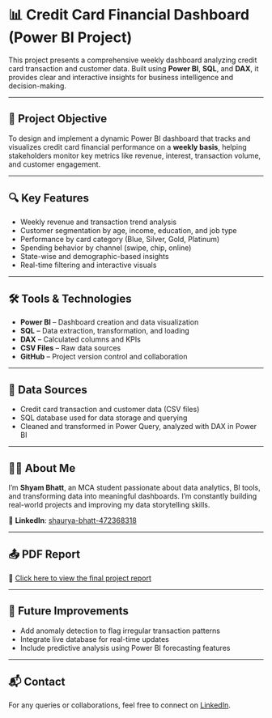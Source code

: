 # 📊 Credit Card Financial Dashboard (Power BI Project)

This project presents a comprehensive weekly dashboard analyzing credit card transaction and customer data. Built using **Power BI**, **SQL**, and **DAX**, it provides clear and interactive insights for business intelligence and decision-making.

---

## 📌 Project Objective

To design and implement a dynamic Power BI dashboard that tracks and visualizes credit card financial performance on a **weekly basis**, helping stakeholders monitor key metrics like revenue, interest, transaction volume, and customer engagement.

---

## 🔍 Key Features

- Weekly revenue and transaction trend analysis  
- Customer segmentation by age, income, education, and job type  
- Performance by card category (Blue, Silver, Gold, Platinum)  
- Spending behavior by channel (swipe, chip, online)  
- State-wise and demographic-based insights  
- Real-time filtering and interactive visuals  

---

## 🛠️ Tools & Technologies

- **Power BI** – Dashboard creation and data visualization  
- **SQL** – Data extraction, transformation, and loading  
- **DAX** – Calculated columns and KPIs  
- **CSV Files** – Raw data sources  
- **GitHub** – Project version control and collaboration

---

## 📁 Data Sources

- Credit card transaction and customer data (CSV files)
- SQL database used for data storage and querying
- Cleaned and transformed in Power Query, analyzed with DAX in Power BI

---

## 🧑‍💼 About Me

I’m **Shyam Bhatt**, an MCA student passionate about data analytics, BI tools, and transforming data into meaningful dashboards. I’m constantly building real-world projects and improving my data storytelling skills.

🔗 **LinkedIn**: [shaurya-bhatt-472368318](https://www.linkedin.com/in/shaurya-bhatt-472368318)

---

## 📤 PDF Report

📄 [Click here to view the final project report]()

---

## 📌 Future Improvements

- Add anomaly detection to flag irregular transaction patterns  
- Integrate live database for real-time updates  
- Include predictive analysis using Power BI forecasting features  

---

## 📬 Contact

For any queries or collaborations, feel free to connect on [LinkedIn](https://www.linkedin.com/in/shaurya-bhatt-472368318).
